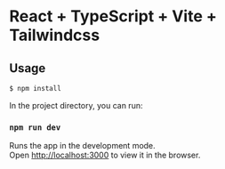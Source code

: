 # React + TypeScript + Vite + Tailwindcss
## Usage
```bash
$ npm install
```
In the project directory, you can run:

### `npm run dev`

Runs the app in the development mode.<br>
Open [http://localhost:3000](http://localhost:3000) to view it in the browser.
